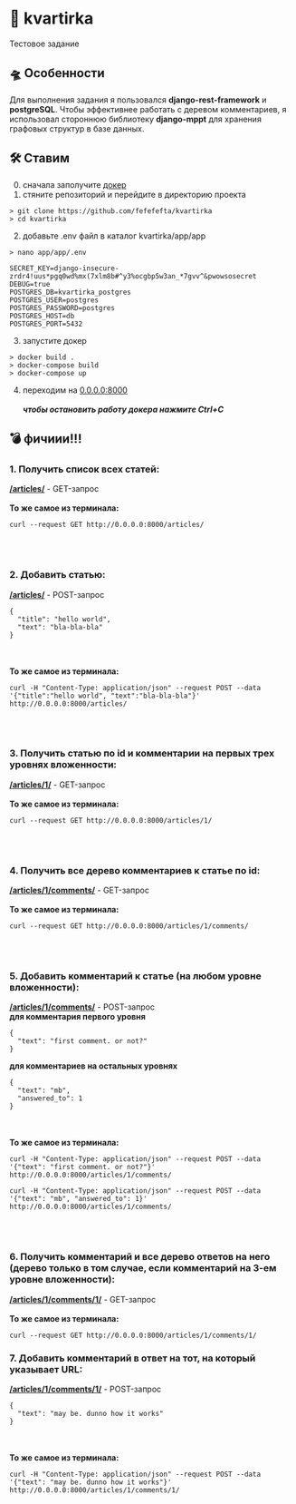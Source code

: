 # 🏰 kvartirka
Тестовое задание

## 🛸 Особенности
Для выполнения задания я пользовался **django-rest-framework** и **postgreSQL**. Чтобы эффективнее работать с деревом комментариев, я использовал стороннюю библиотеку **django-mppt** для хранения графовых структур в базе данных.

## 🛠 Ставим
0. сначала заполучите [докер](https://www.docker.com/get-started/)
1. стяните репозиторий и перейдите в директорию проекта
```
> git clone https://github.com/fefefefta/kvartirka
> cd kvartirka
```
2. добавьте .env файл в каталог kvartirka/app/app
```
> nano app/app/.env

SECRET_KEY=django-insecure-zrdr4!uus*pgq0wd%mx(7xlm8b#^y3%ocgbp5w3an_*7gvv^&pwowsosecret
DEBUG=true
POSTGRES_DB=kvartirka_postgres
POSTGRES_USER=postgres
POSTGRES_PASSWORD=postgres
POSTGRES_HOST=db
POSTGRES_PORT=5432
```
3. запустите докер
```
> docker build .
> docker-compose build
> docker-compose up
```
4. переходим на [0.0.0.0:8000](http://0.0.0.0:8000) <br> <br>
***чтобы остановить работу докера нажмите Ctrl+C***


## 💣 фичиии!!!
### 1. Получить список всех статей:
[**/articles/**](http://0.0.0.0:8000/articles/) - GET-запрос<br><br>
**То же самое из терминала:**
```
curl --request GET http://0.0.0.0:8000/articles/
```
<br><br>
### 2. Добавить статью:
[**/articles/**](http://0.0.0.0:8000/articles/) - POST-запрос
```
{
  "title": "hello world",
  "text": "bla-bla-bla"
}
```
<br><br>
**То же самое из терминала:**
```
curl -H "Content-Type: application/json" --request POST --data '{"title":"hello world", "text":"bla-bla-bla"}' http://0.0.0.0:8000/articles/
```
<br><br>
### 3. Получить статью по id и комментарии на первых трех уровнях вложенности:
[**/articles/1/**](http://0.0.0.0:8000/articles/1/) - GET-запрос<br><br>
**То же самое из терминала:**
```
curl --request GET http://0.0.0.0:8000/articles/1/
```
<br><br>
### 4. Получить все дерево комментариев к статье по id:
[**/articles/1/comments/**](http://0.0.0.0:8000/articles/1/comments/) - GET-запрос<br><br>
**То же самое из терминала:**
```
curl --request GET http://0.0.0.0:8000/articles/1/comments/
```
<br><br>
### 5. Добавить комментарий к статье (на любом уровне вложенности):
[**/articles/1/comments/**](http://0.0.0.0:8000/articles/1/comments/) - POST-запрос <br>
**для комментария первого уровня**
```
{
  "text": "first comment. or not?"
}
```
**для комментариев на остальных уровнях**
```
{
  "text": "mb",
  "answered_to": 1
}
```
<br><br>
**То же самое из терминала:**
```
curl -H "Content-Type: application/json" --request POST --data '{"text": "first comment. or not?"}' http://0.0.0.0:8000/articles/1/comments/
```
```
curl -H "Content-Type: application/json" --request POST --data '{"text": "mb", "answered_to": 1}' http://0.0.0.0:8000/articles/1/comments/
```
<br><br>

### 6. Получить комментарий и все дерево ответов на него (дерево только в том случае, если комментарий на 3-ем уровне вложенности):
[**/articles/1/comments/1/**](http://0.0.0.0:8000/articles/1/comments/1/) - GET-запрос<br><br>
**То же самое из терминала:**
```
curl --request GET http://0.0.0.0:8000/articles/1/comments/1/
```

### 7. Добавить комментарий в ответ на тот, на который указывает URL:
[**/articles/1/comments/1/**](http://0.0.0.0:8000/articles/1/comments/1/) - POST-запрос
```
{
  "text": "may be. dunno how it works"
}
```
<br><br>
**То же самое из терминала:**
```
curl -H "Content-Type: application/json" --request POST --data '{"text": "may be. dunno how it works"}' http://0.0.0.0:8000/articles/1/comments/1/
```

